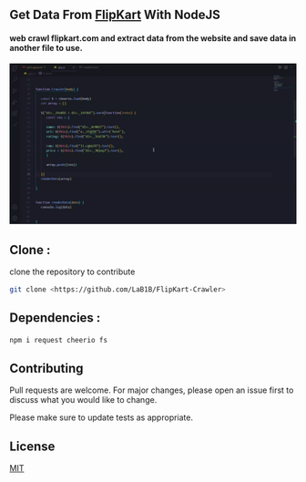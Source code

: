 ## Get Data From [FlipKart](https://www.flipkart.com/search?q=mobiles) With NodeJS

#### web crawl flipkart.com and extract data from the website and save data in another file to use.


![caption](github.webp)
## Clone : 

clone the repository to contribute

```bash
git clone <https://github.com/LaB1B/FlipKart-Crawler>
```

## Dependencies : 

```bash
npm i request cheerio fs
```

## Contributing
Pull requests are welcome. For major changes, please open an issue first to discuss what you would like to change.

Please make sure to update tests as appropriate.

## License
[MIT](https://choosealicense.com/licenses/mit/)

